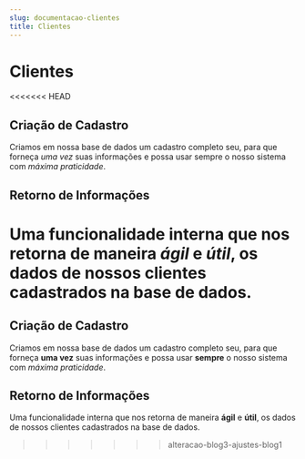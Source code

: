 ```yaml
---
slug: documentacao-clientes
title: Clientes
---
```


# Clientes
<<<<<<< HEAD
## Criação de Cadastro
Criamos em nossa base de dados um cadastro completo seu, para que forneça *uma vez* suas informações e possa usar sempre o nosso sistema com _máxima praticidade_.

## Retorno de Informações
Uma funcionalidade interna que nos retorna de maneira *ágil* e *útil*, os dados de nossos clientes cadastrados na base de dados.
=======

## Criação de Cadastro 

Criamos em nossa base de dados um cadastro completo seu, para que forneça **uma vez** suas informações e possa usar **sempre** o nosso sistema com _máxima praticidade_.

## Retorno de Informações

Uma funcionalidade interna que nos retorna de maneira **ágil** e **útil**, os dados de nossos clientes cadastrados na base de dados.
>>>>>>> alteracao-blog3-ajustes-blog1
